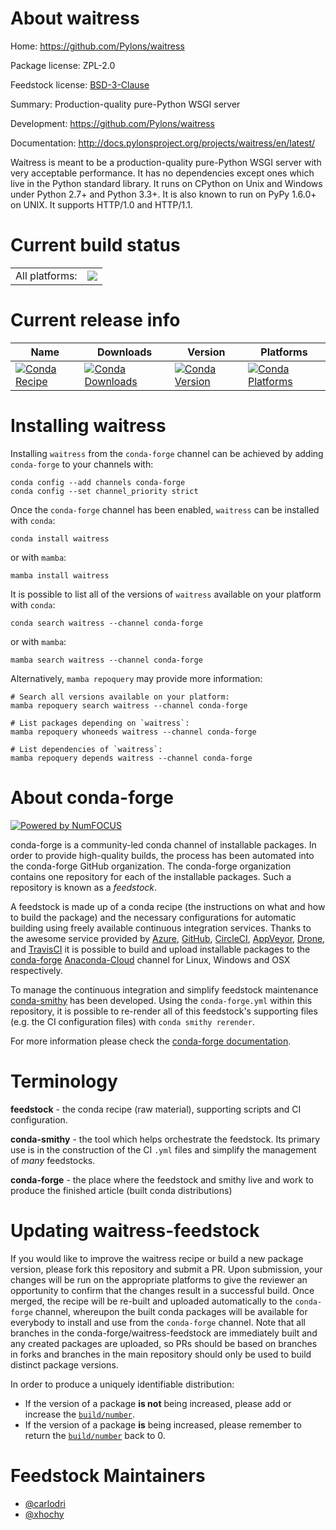 About waitress
==============

Home: https://github.com/Pylons/waitress

Package license: ZPL-2.0

Feedstock license: [BSD-3-Clause](https://github.com/conda-forge/waitress-feedstock/blob/main/LICENSE.txt)

Summary: Production-quality pure-Python WSGI server

Development: https://github.com/Pylons/waitress

Documentation: http://docs.pylonsproject.org/projects/waitress/en/latest/

Waitress is meant to be a production-quality pure-Python WSGI server with
very acceptable performance. It has no dependencies except ones which live
in the Python standard library. It runs on CPython on Unix and Windows under
Python 2.7+ and Python 3.3+. It is also known to run on PyPy 1.6.0+ on UNIX.
It supports HTTP/1.0 and HTTP/1.1.


Current build status
====================


<table><tr><td>All platforms:</td>
    <td>
      <a href="https://dev.azure.com/conda-forge/feedstock-builds/_build/latest?definitionId=5858&branchName=main">
        <img src="https://dev.azure.com/conda-forge/feedstock-builds/_apis/build/status/waitress-feedstock?branchName=main">
      </a>
    </td>
  </tr>
</table>

Current release info
====================

| Name | Downloads | Version | Platforms |
| --- | --- | --- | --- |
| [![Conda Recipe](https://img.shields.io/badge/recipe-waitress-green.svg)](https://anaconda.org/conda-forge/waitress) | [![Conda Downloads](https://img.shields.io/conda/dn/conda-forge/waitress.svg)](https://anaconda.org/conda-forge/waitress) | [![Conda Version](https://img.shields.io/conda/vn/conda-forge/waitress.svg)](https://anaconda.org/conda-forge/waitress) | [![Conda Platforms](https://img.shields.io/conda/pn/conda-forge/waitress.svg)](https://anaconda.org/conda-forge/waitress) |

Installing waitress
===================

Installing `waitress` from the `conda-forge` channel can be achieved by adding `conda-forge` to your channels with:

```
conda config --add channels conda-forge
conda config --set channel_priority strict
```

Once the `conda-forge` channel has been enabled, `waitress` can be installed with `conda`:

```
conda install waitress
```

or with `mamba`:

```
mamba install waitress
```

It is possible to list all of the versions of `waitress` available on your platform with `conda`:

```
conda search waitress --channel conda-forge
```

or with `mamba`:

```
mamba search waitress --channel conda-forge
```

Alternatively, `mamba repoquery` may provide more information:

```
# Search all versions available on your platform:
mamba repoquery search waitress --channel conda-forge

# List packages depending on `waitress`:
mamba repoquery whoneeds waitress --channel conda-forge

# List dependencies of `waitress`:
mamba repoquery depends waitress --channel conda-forge
```


About conda-forge
=================

[![Powered by
NumFOCUS](https://img.shields.io/badge/powered%20by-NumFOCUS-orange.svg?style=flat&colorA=E1523D&colorB=007D8A)](https://numfocus.org)

conda-forge is a community-led conda channel of installable packages.
In order to provide high-quality builds, the process has been automated into the
conda-forge GitHub organization. The conda-forge organization contains one repository
for each of the installable packages. Such a repository is known as a *feedstock*.

A feedstock is made up of a conda recipe (the instructions on what and how to build
the package) and the necessary configurations for automatic building using freely
available continuous integration services. Thanks to the awesome service provided by
[Azure](https://azure.microsoft.com/en-us/services/devops/), [GitHub](https://github.com/),
[CircleCI](https://circleci.com/), [AppVeyor](https://www.appveyor.com/),
[Drone](https://cloud.drone.io/welcome), and [TravisCI](https://travis-ci.com/)
it is possible to build and upload installable packages to the
[conda-forge](https://anaconda.org/conda-forge) [Anaconda-Cloud](https://anaconda.org/)
channel for Linux, Windows and OSX respectively.

To manage the continuous integration and simplify feedstock maintenance
[conda-smithy](https://github.com/conda-forge/conda-smithy) has been developed.
Using the ``conda-forge.yml`` within this repository, it is possible to re-render all of
this feedstock's supporting files (e.g. the CI configuration files) with ``conda smithy rerender``.

For more information please check the [conda-forge documentation](https://conda-forge.org/docs/).

Terminology
===========

**feedstock** - the conda recipe (raw material), supporting scripts and CI configuration.

**conda-smithy** - the tool which helps orchestrate the feedstock.
                   Its primary use is in the construction of the CI ``.yml`` files
                   and simplify the management of *many* feedstocks.

**conda-forge** - the place where the feedstock and smithy live and work to
                  produce the finished article (built conda distributions)


Updating waitress-feedstock
===========================

If you would like to improve the waitress recipe or build a new
package version, please fork this repository and submit a PR. Upon submission,
your changes will be run on the appropriate platforms to give the reviewer an
opportunity to confirm that the changes result in a successful build. Once
merged, the recipe will be re-built and uploaded automatically to the
`conda-forge` channel, whereupon the built conda packages will be available for
everybody to install and use from the `conda-forge` channel.
Note that all branches in the conda-forge/waitress-feedstock are
immediately built and any created packages are uploaded, so PRs should be based
on branches in forks and branches in the main repository should only be used to
build distinct package versions.

In order to produce a uniquely identifiable distribution:
 * If the version of a package **is not** being increased, please add or increase
   the [``build/number``](https://docs.conda.io/projects/conda-build/en/latest/resources/define-metadata.html#build-number-and-string).
 * If the version of a package **is** being increased, please remember to return
   the [``build/number``](https://docs.conda.io/projects/conda-build/en/latest/resources/define-metadata.html#build-number-and-string)
   back to 0.

Feedstock Maintainers
=====================

* [@carlodri](https://github.com/carlodri/)
* [@xhochy](https://github.com/xhochy/)

